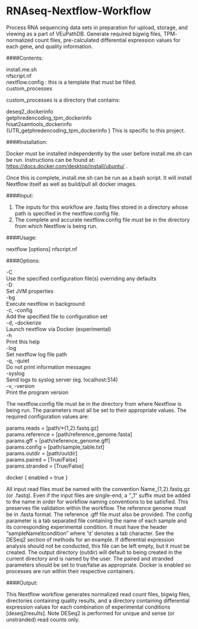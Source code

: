 # RNAseq-Nextflow-Workflow

Process RNA sequencing data sets in preparation for upload, storage, and
viewing as a part of VEuPathDB. Generate required bigwig files, TPM-
normalized count files, pre-calculated differential expression values for
each gene, and quality information.

####Contents: <br />

install.me.sh <br />
nfscript.nf <br />
nextflow.config : this is a template that must be filled. <br />
custom_processes <br />

custom_processes is a directory that contains: <br />

deseq2_dockerinfo <br />
getphredencoding_tpm_dockerinfo <br />
hisat2samtools_dockerinfo <br />
{UTR_getphredencoding_tpm_dockerinfo } This is specific to this project. <br />

####Installation: <br />

Docker must be installed independently by the user before install.me.sh
can be run. Instructions can be found at:
https://docs.docker.com/desktop/install/ubuntu/ . 

Once this is complete,
install.me.sh can be run as a bash script. It will install Nextflow
itself as well as build/pull all docker images.

####Input:

1. The inputs for this workflow are .fastq files stored in a directory
whose path is specified in the nextflow.config file.
2. The complete and accurate nextflow.config file must be in the
directory from which Nextflow is being run.

####Usage: <br />

nextflow [options] nfscript.nf <br />

####Options: <br />

-C <br />
  Use the specified configuration file(s) overriding any defaults <br />
-D <br />
  Set JVM properties <br />
-bg <br />
  Execute nextflow in background <br />
-c, -config <br />
  Add the specified file to configuration set <br />
-d, -dockerize <br />
  Launch nextflow via Docker (experimental) <br />
-h <br />
  Print this help <br />
-log <br />
  Set nextflow log file path <br />
-q, -quiet <br />
  Do not print information messages <br />
-syslog <br />
  Send logs to syslog server (eg. localhost:514) <br />
-v, -version <br />
  Print the program version <br />

The nextflow.config file must be in the directory from where Nextflow is
being run. The parameters must all be set to their appropriate values.
The required configuration values are:

params.reads = [path/*{1,2}.fastq.gz] <br />
params.reference = [path/reference_genome.fasta] <br />
params.gff = [path/reference_genome.gff] <br />
params.config = [path/sample_table.txt] <br />
params.outdir = [path/outdir] <br />
params.paired = [True/False] <br />
params.stranded = [True/False] <br />

docker {
enabled = true
}

All input read files must be named with the convention
Name_{1,2}.fastq.gz (or .fastq). Even if the input files are single-end,
a “_1” suffix must be added to the name in order for workflow naming
conventions to be satisfied. This preserves file validation within the
workflow. The reference genome must be in .fasta format. The
reference .gff file must also be provided. The config parameter is a tab
separated file containing the name of each sample and its corresponding
experimental condition. It must have the header “sampleName\tcondition”
where ‘\t’ denotes a tab character. See the DESeq2 section of methods for
an example. If differential expression analysis should not be conducted,
this file can be left empty, but it must be created. The output directory
(outdir) will default to being created in the current directory and is
named by the user. The paired and stranded parameters should be set to
true/false as appropriate. Docker is enabled so processes are run within
their respective containers.

####Output: <br />

This Nextflow workflow generates normalized read count files, bigwig
files, directories containing quality results, and a directory containing
differential expression values for each combination of experimental
conditions [deseq2results]. Note DESeq2 is performed for unique and sense
(or unstranded) read counts only.


